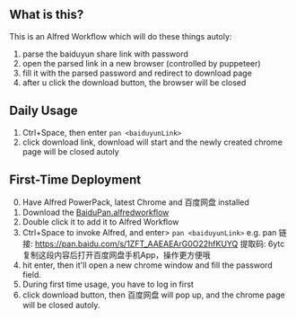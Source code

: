 ## What is this?
This is an Alfred Workflow which will do these things autoly:
1. parse the baiduyun share link with password
2. open the parsed link in a new browser (controlled by puppeteer)
3. fill it with the parsed password and redirect to download page
4. after u click the download button, the browser will be closed

## Daily Usage
1. Ctrl+Space, then enter `pan <baiduyunLink>`
2. click download link, download will start and the newly created chrome page will be closed autoly

## First-Time Deployment
0. Have Alfred PowerPack, latest Chrome and 百度网盘 installed
1. Download the [BaiduPan.alfredworkflow]()
2. Double click it to add it to Alfred Workflow
3. Ctrl+Space to invoke Alfred, and enter> `pan <baiduyunLink>` e.g. pan 链接: https://pan.baidu.com/s/1ZFT_AAEAEArG0O22hfKUYQ 提取码: 6ytc 复制这段内容后打开百度网盘手机App，操作更方便哦
4. hit enter, then it'll open a new chrome window and fill the password field.
5. During first time usage, you have to log in first
6. click download button, then 百度网盘 will pop up, and the chrome page will be closed autoly.
